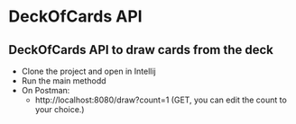 # DeckOfCards API
## DeckOfCards API to draw cards from the deck
- Clone the project and open in Intellij
- Run the main methodd
- On Postman:
    * http://localhost:8080/draw?count=1 (GET, you can edit the count to your choice.)
